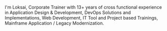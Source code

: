I'm Loksai, Corporate Trainer with 13+ years of cross functional experience in Application Design & Development, DevOps Solutions and Implementations, Web Development, IT Tool and Project based Trainings, Mainframe Application / Legacy Modernization.
